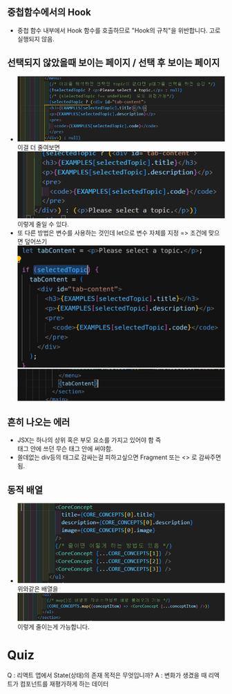 ## 중첩함수에서의 Hook
  -  중첩 함수 내부에서 Hook 함수를 호출하므로 "Hook의 규칙"을 위반합니다. 고로 실행되지 않음.

## 선택되지 않았을때 보이는 페이지 / 선택 후 보이는 페이지
  - ![Alt text](image.png)
  이걸 더 줄여보면
  ![Alt text](image-1.png)
  이렇게 줄일 수 있다.
  - 또 다른 방법은 변수를 사용하는 것인데 let으로 변수 자체를 지정 => 조건에 맞으면 덮어쓰기
  ![Alt text](image-2.png)
  ![Alt text](image-3.png)

## 흔히 나오는 에러
  - JSX는 하나의 상위 혹은 부모 요소를 가지고 있어야 함 즉 <div>태그 안에 쓰던 무슨 태그 안에 써야함.
  - 쓸데없는 div등의 태그로 감싸는걸 피하고싶으면 Fragment 또는 <> 로 감싸주면됨.
## 동적 배열
  - ![Alt text](image-4.png)
  위와같은 배열을
  ![Alt text](image-5.png)
  이렇게 줄이는게 가능합니다.

# Quiz
  Q : 리액트 앱에서 State(상태)의 존재 목적은 무엇입니까?
  A : 변화가 생겼을 때 리액트가 컴포넌트를 재평가하게 하는 데이터


